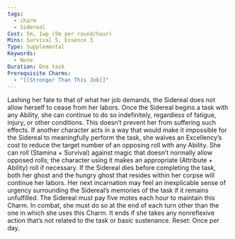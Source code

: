 ```yaml
---
tags:
  - charm
  - Sidereal
Cost: 5m, 1wp (5m per round/hour)
Mins: Survival 5, Essence 3
Type: Supplemental
Keywords:
  - None
Duration: One task
Prerequisite Charms:
  - "[[Stronger Than This Job]]"
---
```

Lashing her fate to that of what her job demands, the Sidereal does not allow herself to cease from her labors. Once the Sidereal begins a task with any Ability, she can continue to do so indefinitely, regardless of fatigue, injury, or other conditions. This doesn’t prevent her from suffering such effects. If another character acts in a way that would make it impossible for the Sidereal to meaningfully perform the task, she waives an Excellency’s cost to reduce the target number of an opposing roll with any Ability. She can roll (Stamina + Survival) against magic that doesn’t normally allow opposed rolls; the character using it makes an appropriate (Attribute + Ability) roll if necessary. If the Sidereal dies before completing the task, both her ghost and the hungry ghost that resides within her corpse will continue her labors. Her next incarnation may feel an inexplicable sense of urgency surrounding the Sidereal’s memories of the task if it remains unfulfilled. The Sidereal must pay five motes each hour to maintain this Charm. In combat, she must do so at the end of each turn other than the one in which she uses this Charm. It ends if she takes any nonreflexive action that’s not related to the task or basic sustenance. Reset: Once per day.